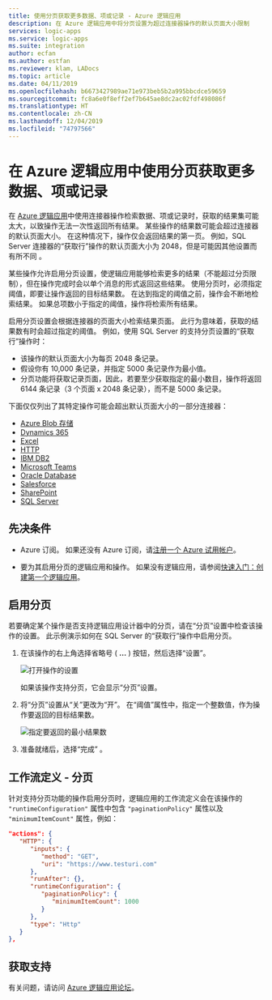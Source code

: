 ```yaml
---
title: 使用分页获取更多数据、项或记录 - Azure 逻辑应用
description: 在 Azure 逻辑应用中将分页设置为超过连接器操作的默认页面大小限制
services: logic-apps
ms.service: logic-apps
ms.suite: integration
author: ecfan
ms.author: estfan
ms.reviewer: klam, LADocs
ms.topic: article
ms.date: 04/11/2019
ms.openlocfilehash: b6673427989ae71e973beb5b2a995bbcdce59659
ms.sourcegitcommit: fc8a6e0f8eff2ef7b645ae8dc2ac02fdf498086f
ms.translationtype: HT
ms.contentlocale: zh-CN
ms.lasthandoff: 12/04/2019
ms.locfileid: "74797566"
---
```

# <a name="get-more-data-items-or-records-by-using-pagination-in-azure-logic-apps"></a>在 Azure 逻辑应用中使用分页获取更多数据、项或记录

在 [Azure 逻辑应用](../logic-apps/logic-apps-overview.md)中使用连接器操作检索数据、项或记录时，获取的结果集可能太大，以致操作无法一次性返回所有结果。 某些操作的结果数可能会超过连接器的默认页面大小。 在这种情况下，操作仅会返回结果的第一页。 例如，SQL Server 连接器的“获取行”操作的默认页面大小为 2048，但是可能因其他设置而有所不同  。

某些操作允许启用分页设置，使逻辑应用能够检索更多的结果（不能超过分页限制），但在操作完成时会以单个消息的形式返回这些结果。  使用分页时，必须指定阈值，即要让操作返回的目标结果数。  在达到指定的阈值之前，操作会不断地检索结果。 如果总项数小于指定的阈值，操作将检索所有结果。

启用分页设置会根据连接器的页面大小检索结果页面。 此行为意味着，获取的结果数有时会超过指定的阈值。 例如，使用 SQL Server 的支持分页设置的“获取行”操作时： 

* 该操作的默认页面大小为每页 2048 条记录。
* 假设你有 10,000 条记录，并指定 5000 条记录作为最小值。
* 分页功能将获取记录页面，因此，若要至少获取指定的最小数目，操作将返回 6144 条记录（3 个页面 x 2048 条记录），而不是 5000 条记录。

下面仅仅列出了其特定操作可能会超出默认页面大小的一部分连接器：

* [Azure Blob 存储](https://docs.microsoft.com/connectors/azureblob/)
* [Dynamics 365](https://docs.microsoft.com/connectors/dynamicscrmonline/)
* [Excel](https://docs.microsoft.com/connectors/excel/)
* [HTTP](https://docs.microsoft.com/azure/connectors/connectors-native-http)
* [IBM DB2](https://docs.microsoft.com/connectors/db2/)
* [Microsoft Teams](https://docs.microsoft.com/connectors/teams/)
* [Oracle Database](https://docs.microsoft.com/connectors/oracle/)
* [Salesforce](https://docs.microsoft.com/connectors/salesforce/)
* [SharePoint](https://docs.microsoft.com/connectors/sharepointonline/)
* [SQL Server](https://docs.microsoft.com/connectors/sql/)

## <a name="prerequisites"></a>先决条件

* Azure 订阅。 如果还没有 Azure 订阅，请[注册一个 Azure 试用帐户](https://www.azure.cn/pricing/1rmb-trial)。

* 要为其启用分页的逻辑应用和操作。 如果没有逻辑应用，请参阅[快速入门：创建第一个逻辑应用](../logic-apps/quickstart-create-first-logic-app-workflow.md)。

## <a name="turn-on-pagination"></a>启用分页

若要确定某个操作是否支持逻辑应用设计器中的分页，请在“分页”设置中检查该操作的设置。  此示例演示如何在 SQL Server 的“获取行”操作中启用分页。 

1. 在该操作的右上角选择省略号 ( **...** ) 按钮，然后选择“设置”。 

   ![打开操作的设置](./media/logic-apps-exceed-default-page-size-with-pagination/sql-action-settings.png)

   如果该操作支持分页，它会显示“分页”设置。 

1. 将“分页”设置从“关”更改为“开”。    在“阈值”属性中，指定一个整数值，作为操作要返回的目标结果数。 

   ![指定要返回的最小结果数](./media/logic-apps-exceed-default-page-size-with-pagination/sql-action-settings-pagination.png)

1. 准备就绪后，选择“完成”  。

## <a name="workflow-definition---pagination"></a>工作流定义 - 分页

针对支持分页功能的操作启用分页时，逻辑应用的工作流定义会在该操作的 `"runtimeConfiguration"` 属性中包含 `"paginationPolicy"` 属性以及 `"minimumItemCount"` 属性，例如：

```json
"actions": {
   "HTTP": {
      "inputs": {
         "method": "GET",
         "uri": "https://www.testuri.com"
      },
      "runAfter": {},
      "runtimeConfiguration": {
         "paginationPolicy": {
            "minimumItemCount": 1000
         }
      },
      "type": "Http"
   }
},
```

## <a name="get-support"></a>获取支持

有关问题，请访问 [Azure 逻辑应用论坛](https://social.msdn.microsoft.com/Forums/en-US/home?forum=azurelogicapps)。
